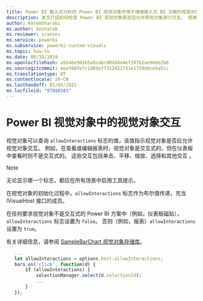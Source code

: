 ```yaml
---
title: Power BI 嵌入式分析的 Power BI 视觉对象中用于增强嵌入式 BI 见解的视觉对象交互式功能
description: 本文介绍如何检查 Power BI 视觉对象是否应允许视觉对象进行交互。 使用 Power BI 嵌入式分析改进嵌入式 BI 见解。
author: KesemSharabi
ms.author: kesharab
ms.reviewer: sranins
ms.service: powerbi
ms.subservice: powerbi-custom-visuals
ms.topic: how-to
ms.date: 06/18/2019
ms.openlocfilehash: a5b46e901b5e8cabc00d48e4ef307b2ae98de2b6
ms.sourcegitcommit: eeaf607e7c1d89ef7312421731e1729ddce5a5cc
ms.translationtype: HT
ms.contentlocale: zh-CN
ms.lasthandoff: 01/05/2021
ms.locfileid: "97888503"
---
```

# <a name="visual-interactions-in-power-bi-visuals"></a>Power BI 视觉对象中的视觉对象交互

视觉对象可以查询 `allowInteractions` 标志的值，该值指示视觉对象是否应允许视觉对象交互。 例如，在查看或编辑报表时，视觉对象是交互式的，但在仪表板中查看时则不是交互式的。 这些交互包括单击、平移、缩放、选择和其他交互   。 

> [!NOTE]
> 无论显示哪一个标志，都应在所有场景中启用工具提示。

在视觉对象的初始化过程中，`allowInteractions` 标志作为布尔值传递，充当 IVisualHost 接口的成员。

在任何要求视觉对象不是交互式的 Power BI 方案中（例如，仪表板磁贴），`allowInteractions` 标志设置为 `false`。 否则（例如，报表）`allowInteractions` 设置为 `true`。

有关详细信息，请参阅 [SampleBarChart 视觉对象存储库](https://github.com/Microsoft/PowerBI-visuals-sampleBarChart/commit/59a47935d8f5272ce145fe804193599ddb7e2001)。

```typescript
   ...
   let allowInteractions = options.host.allowInteractions;
   bars.on('click', function(d) {
       if (allowInteractions) {
           selectionManager.select(d.selectionId);
           ...
       }
   });
```
